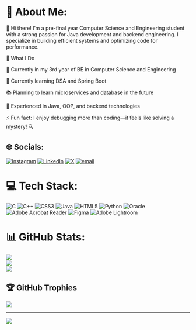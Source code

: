 # 💫 About Me:
👋 Hi there!
I’m a pre-final year Computer Science and Engineering student with a strong passion for Java development and backend engineering. I specialize in building efficient systems and optimizing code for performance.

💼 What I Do

🔭 Currently in my 3rd year of BE in Computer Science and Engineering

🌱 Currently learning DSA and Spring Boot

📚 Planning to learn microservices and database in the future

💬 Experienced in Java, OOP, and backend technologies

⚡ Fun fact: I enjoy debugging more than coding—it feels like solving a mystery! 🔍


## 🌐 Socials:
[![Instagram](https://img.shields.io/badge/Instagram-%23E4405F.svg?logo=Instagram&logoColor=white)](https://instagram.com/shadow_wing_x) [![LinkedIn](https://img.shields.io/badge/LinkedIn-%230077B5.svg?logo=linkedin&logoColor=white)](https://linkedin.com/in/Santhosh-fsd ) [![X](https://img.shields.io/badge/X-black.svg?logo=X&logoColor=white)](https://x.com/Sandysk99044845) [![email](https://img.shields.io/badge/Email-D14836?logo=gmail&logoColor=white)](mailto:santhoshsk7077@gmail.com) 

# 💻 Tech Stack:
![C](https://img.shields.io/badge/c-%2300599C.svg?style=for-the-badge&logo=c&logoColor=white) ![C++](https://img.shields.io/badge/c++-%2300599C.svg?style=for-the-badge&logo=c%2B%2B&logoColor=white) ![CSS3](https://img.shields.io/badge/css3-%231572B6.svg?style=for-the-badge&logo=css3&logoColor=white) ![Java](https://img.shields.io/badge/java-%23ED8B00.svg?style=for-the-badge&logo=openjdk&logoColor=white) ![HTML5](https://img.shields.io/badge/html5-%23E34F26.svg?style=for-the-badge&logo=html5&logoColor=white) ![Python](https://img.shields.io/badge/python-3670A0?style=for-the-badge&logo=python&logoColor=ffdd54) ![Oracle](https://img.shields.io/badge/Oracle-F80000?style=for-the-badge&logo=oracle&logoColor=white) ![Adobe Acrobat Reader](https://img.shields.io/badge/Adobe%20Acrobat%20Reader-EC1C24.svg?style=for-the-badge&logo=Adobe%20Acrobat%20Reader&logoColor=white) ![Figma](https://img.shields.io/badge/figma-%23F24E1E.svg?style=for-the-badge&logo=figma&logoColor=white) ![Adobe Lightroom](https://img.shields.io/badge/Adobe%20Lightroom-31A8FF.svg?style=for-the-badge&logo=Adobe%20Lightroom&logoColor=white)
# 📊 GitHub Stats:
![](https://github-readme-stats.vercel.app/api?username=SANTHOSHKUMAR-SK7&theme=shadow_green&hide_border=false&include_all_commits=true&count_private=false)<br/>
![](https://nirzak-streak-stats.vercel.app/?user=SANTHOSHKUMAR-SK7&theme=shadow_green&hide_border=false)<br/>
![](https://github-readme-stats.vercel.app/api/top-langs/?username=SANTHOSHKUMAR-SK7&theme=shadow_green&hide_border=false&include_all_commits=true&count_private=false&layout=compact)

## 🏆 GitHub Trophies
![](https://github-profile-trophy.vercel.app/?username=SANTHOSHKUMAR-SK7&theme=radical&no-frame=false&no-bg=true&margin-w=4)

---
[![](https://visitcount.itsvg.in/api?id=SANTHOSHKUMAR-SK7&icon=0&color=0)](https://visitcount.itsvg.in)

<!-- Proudly created with GPRM ( https://gprm.itsvg.in ) -->
